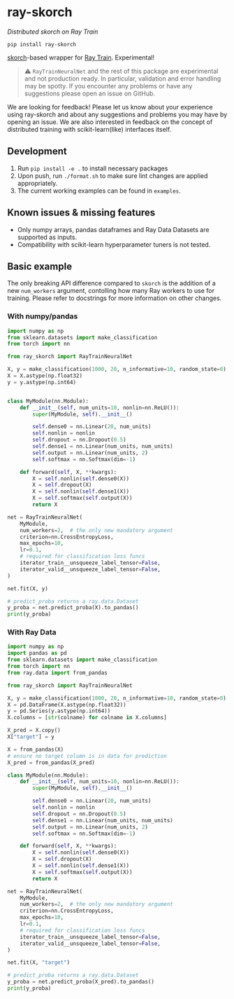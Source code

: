 # ray-skorch

*Distributed skorch on Ray Train*

`pip install ray-skorch`

[skorch](https://github.com/skorch-dev/skorch)-based wrapper for [Ray Train](https://docs.ray.io/en/latest/train/train.html). Experimental!

> :warning: `RayTrainNeuralNet` and the rest of this package are experimental and not production ready. In particular, validation and error handling may be spotty. If you encounter any problems or have any suggestions please open an issue on GitHub.

We are looking for feedback! Please let us know about your experience using ray-skorch and about any suggestions and problems you may have by opening an issue. We are also interested in feedback on the concept of distributed training with scikit-learn(like) interfaces itself.

## Development

1. Run `pip install -e .` to install necessary packages
2. Upon push, run `./format.sh` to make sure lint changes are applied appropriately.
3. The current working examples can be found in `examples`.

## Known issues & missing features

* Only numpy arrays, pandas dataframes and Ray Data Datasets are supported as inputs.
* Compatibility with scikit-learn hyperparameter tuners is not tested.

## Basic example

The only breaking API difference compared to `skorch` is the addition of a new `num_workers` argument, contolling how many Ray workers to use for training. Please refer to docstrings for more information on other changes.

### With numpy/pandas

```python
import numpy as np
from sklearn.datasets import make_classification
from torch import nn

from ray_skorch import RayTrainNeuralNet

X, y = make_classification(1000, 20, n_informative=10, random_state=0)
X = X.astype(np.float32)
y = y.astype(np.int64)


class MyModule(nn.Module):
    def __init__(self, num_units=10, nonlin=nn.ReLU()):
        super(MyModule, self).__init__()

        self.dense0 = nn.Linear(20, num_units)
        self.nonlin = nonlin
        self.dropout = nn.Dropout(0.5)
        self.dense1 = nn.Linear(num_units, num_units)
        self.output = nn.Linear(num_units, 2)
        self.softmax = nn.Softmax(dim=-1)

    def forward(self, X, **kwargs):
        X = self.nonlin(self.dense0(X))
        X = self.dropout(X)
        X = self.nonlin(self.dense1(X))
        X = self.softmax(self.output(X))
        return X

net = RayTrainNeuralNet(
    MyModule,
    num_workers=2,  # the only new mandatory argument
    criterion=nn.CrossEntropyLoss,
    max_epochs=10,
    lr=0.1,
    # required for classification loss funcs
    iterator_train__unsqueeze_label_tensor=False,
    iterator_valid__unsqueeze_label_tensor=False,
)

net.fit(X, y)

# predict_proba returns a ray.data.Dataset
y_proba = net.predict_proba(X).to_pandas()
print(y_proba)
```

### With Ray Data

```python
import numpy as np
import pandas as pd
from sklearn.datasets import make_classification
from torch import nn
from ray.data import from_pandas

from ray_skorch import RayTrainNeuralNet

X, y = make_classification(1000, 20, n_informative=10, random_state=0)
X = pd.DataFrame(X.astype(np.float32))
y = pd.Series(y.astype(np.int64))
X.columns = [str(colname) for colname in X.columns]

X_pred = X.copy()
X["target"] = y

X = from_pandas(X)
# ensure no target column is in data for prediction
X_pred = from_pandas(X_pred)

class MyModule(nn.Module):
    def __init__(self, num_units=10, nonlin=nn.ReLU()):
        super(MyModule, self).__init__()

        self.dense0 = nn.Linear(20, num_units)
        self.nonlin = nonlin
        self.dropout = nn.Dropout(0.5)
        self.dense1 = nn.Linear(num_units, num_units)
        self.output = nn.Linear(num_units, 2)
        self.softmax = nn.Softmax(dim=-1)

    def forward(self, X, **kwargs):
        X = self.nonlin(self.dense0(X))
        X = self.dropout(X)
        X = self.nonlin(self.dense1(X))
        X = self.softmax(self.output(X))
        return X

net = RayTrainNeuralNet(
    MyModule,
    num_workers=2,  # the only new mandatory argument
    criterion=nn.CrossEntropyLoss,
    max_epochs=10,
    lr=0.1,
    # required for classification loss funcs
    iterator_train__unsqueeze_label_tensor=False,
    iterator_valid__unsqueeze_label_tensor=False,
)

net.fit(X, "target")

# predict_proba returns a ray.data.Dataset
y_proba = net.predict_proba(X_pred).to_pandas()
print(y_proba)
```
